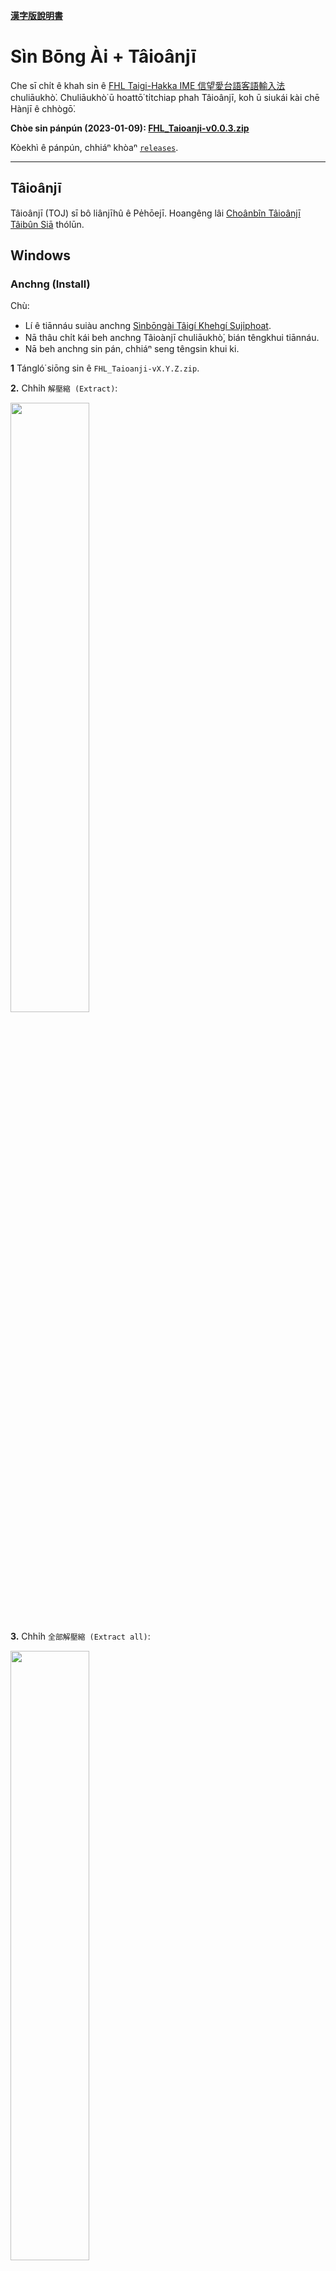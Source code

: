 **[漢字版說明書](README.md)**

# Sìn Bōng Ài + Tâioânjī

Che sī chi̍t ê khah sin ê [FHL Taigi-Hakka IME 信望愛台語客語輸入法](https://taigi.fhl.net/TaigiIME/) chuliāukhò͘. Chuliāukhò͘ ū hoattō͘ ti̍tchiap phah Tâioânjī, koh ū siukái kài chē Hànjī ê chhògō͘.

**Chòe sin pánpún (2023-01-09): [FHL_Taioanji-v0.0.3.zip](https://github.com/aiongg/fhl-toj/releases/download/v0.0.3/FHL_Taioanji-v0.0.3.zip)**

Kòekhì ê pánpún, chhiáⁿ khòaⁿ [`releases`](https://github.com/aiongg/fhl-toj/releases).

---

## Tâioânjī

Tâioânjī (TOJ) sī bô liânjīhû ê Pe̍hōejī. Hoangêng lâi [Choânbîn Tâioânjī Tâibûn Siā](https://www.facebook.com/groups/3890458310987344) thólūn.

## Windows

### Anchng (Install)

Chù:

- Lí ê tiānnáu suiàu anchng [Sìnbōngài Tâigí Khehgí Suji̍phoat](https://taigi.fhl.net/TaigiIME/).
- Nā thâu chi̍t kái beh anchng Tâioànjī chuliāukhò͘, bián têngkhui tiānnáu.
- Nā beh anchng sin pán, chhiáⁿ seng têngsin khui ki.

**1** Tángló͘ siōng sin ê `FHL_Taioanji-vX.Y.Z.zip`.

**2.** Chhi̍h `解壓縮 (Extract)`:

<img src="soatbeng/01-download.png" width="50%" height="50%">

**3.** Chhi̍h `全部解壓縮 (Extract all)`:

<img src="soatbeng/02-extract.png" width="50%" height="50%">

**4.** Chhi̍h `解壓縮 (Extract)` kàu chi̍t ê Folder:

<img src="soatbeng/03-extract.png" width="50%" height="50%">

**5.** Chhi̍h Folder phah khui:

<img src="soatbeng/04-open.png" width="50%" height="50%">

**6.** Chhi̍h `windows_install.bat` (chhi̍h lo̍h khì bô hoánèng sī chèngsiông)

<img src="soatbeng/05-install.png" width="50%" height="50%">

Ánne to̍h ē sái khai-sí sú-iōng. Nā iáu bô Tâioânjī, chhiáⁿ têng khui tiānnáu koh chhì chi̍t pái.

Ūi tio̍h phah Tâioânjī khah līpiān, suji̍phoat ê siattēng chò 1-9 soán Hànjī:

<img src="soatbeng/06-settings.png" width="50%" height="50%">

---

### Santû (Uninstall)

**1.** Têngsin khui ki. (Oânsêng santû chìnchêng, m̄ thang chhiat ōaⁿ FHL suji̍phoat.)
   
**2.** Chhi̍h `windows_uninstall.bat`

---

### Nā ū tú tio̍h būntê

Nā bô hoattō͘ chng á sī san, chhiáⁿ chhiútōng kā `TalmageOverride.db` chng/san. Ē kì tit ta̍k pái **chng/san chìnchêng ài têngsin khui ki**.

Chhiáⁿ chhiútōng phah khui suji̍phoat ê Folder, kā chuliāu khò͘ santiāu, koh têngkhui tiānnáu to̍h ē sái tit.

#### 1. Phah khui suji̍phoat ê Folder

Phah khui suji̍phoat ê Folder ū 2 ê hoattō͘:

1 (A). Tī `檔案總管 (explorer)` ê Folder Path téngbīn phah:

```
%APPDATA%\FHL TaigiIME\IMTalmage
```

<img src="soatbeng/alt01-manual.png" width="50%" height="50%">

**á sī**

1 (B). Chhōe `cmd` ka phah khui:

<img src="soatbeng/alt02-cmd.png" width="50%" height="50%">

Kā `explorer.exe` phah khui, tio̍h chhiú phah: `explorer.exe "%APPDATA%\FHL TaigiIME\IMTalmage"`

<img src="soatbeng/alt03-open.png" width="50%" height="50%">

#### 2. Kā chuliāu khò͘ santiāu

San `TalmageOverride.db`:

<img src="soatbeng/alt04-override.png" width="50%" height="50%">

---

## Phōngkó (Mac)

Chhiáⁿ tángló͘ kah Windows kāngkhoán ê `FHL_Taioanji.zip`, koh unzip kàu chi̍t ê Folder.

Iōng Finder chhōe `~/Library/Application Support/FHL TaigiIME/IMTalmage`. Kā `TalmageOverride.db` hē tī `IMTalmage`, to̍h ē sái tit súiōng.

Nā beh san tiāu, kā `TalmageOverride.db` san tiāu to̍h ē sái tit.

## Developers

There's just a simple build script in `src/build.py`. You will need a CSV file with 4 columns:

```
1. id - a number
2. original lomaji - fully hyphenated as in the original FHL database
3. taioanji - with hyphens removed (either joined or spaced) as required
4. hanji - desired hanji output

Run the script and copy the output SQLite database `TalmageOverride.db` to the appropriate folder for your platform. To uninstall or modify, you must log out and log back in (or reboot) first.